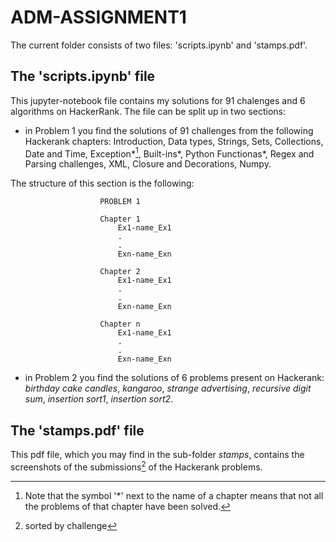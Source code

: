 # ADM-ASSIGNMENT1
The current folder consists of two files: 'scripts.ipynb' and 'stamps.pdf'.

## The 'scripts.ipynb' file
This jupyter-notebook file contains my solutions for 91 chalenges and 6 algorithms on HackerRank.
The file can be split up in two sections:
 - in Problem 1 you find the solutions of 91 challenges from the following Hackerank chapters: Introduction, Data types, Strings, Sets, Collections, Date and Time, Exception*[^1], Built-ins*, Python Functionas*, Regex and Parsing challenges, XML, Closure and Decorations, Numpy.
[^1]: Note that the symbol '*' next to the name of a chapter means that not all the problems of that chapter have been solved.

The structure of this section is the following:

                        PROBLEM 1

                        Chapter 1
                            Ex1-name_Ex1
                            .
                            .
                            Exn-name_Exn

                        Chapter 2
                            Ex1-name_Ex1
                            .
                            .
                            Exn-name_Exn

                        Chapter n
                            Ex1-name_Ex1
                            .
                            .
                            Exn-name_Exn
  
- in Problem 2 you find the solutions of 6 problems present on Hackerank: _birthday cake candles_, _kangaroo_, _strange advertising_, _recursive digit sum_, _insertion sort1_, _insertion sort2_.

## The 'stamps.pdf' file
This pdf file, which you may find in the sub-folder _stamps_, contains the screenshots of the submissions[^note] of the Hackerank problems.
[^note]: sorted by challenge
